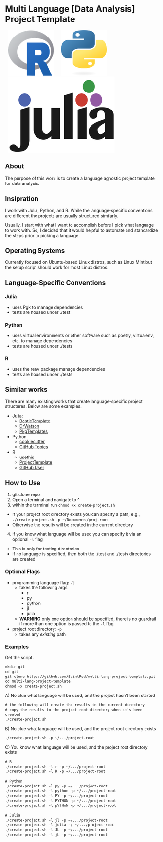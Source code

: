 # Multi Language [Data Analysis] Project Template

<p float="center">
  <img src="static/r.png" width="150" height="150" hspace="10"/>
  <img src="static/python.png" width="150" height="150" hspace="10"/> 
  <img src="static/julia.png" width="350" height="250" hspace="10"/>
</p>

## About

The purpose of this work is to create a language agnostic project template for data analysis.

## Insipration

I work with Julia, Python, and R.
While the language-specific conventions are different the projects are usually structured similarly.

Usually, I start with what I want to accomplish before I pick what language to work with.
So, I decided that it would helpful to automate and standardize the steps prior to picking a language.

## Operating Systems

Currently focused on Ubuntu-based Linux distros, such as Linux Mint but the setup script should work for most Linux distros.

## Language-Specific Conventions

### Julia

- uses Pgk to manage dependencies
- tests are housed under ./test

### Python

- uses virtual environments or other software such as poetry, virtualenv, etc. to manage dependencies
- tests are housed under ./tests

### R

- uses the renv package manage dependencies
- tests are housed under ./tests

## Similar works

There are many existing works that create language-specific project structures.
Below are some examples.

- Julia:
    - [BestieTemplate](https://github.com/abelsiqueira/BestieTemplate.jl)
    - [DrWatson](https://github.com/JuliaDynamics/DrWatson.jl)
    - [PkgTemplates](https://github.com/JuliaCI/PkgTemplates.jl)
- Python
    - [cookiecutter](https://cookiecutter.readthedocs.io/en/stable/)
    - [GitHub Topics](https://github.com/topics/python-project-template)
- R
    - [usethis](https://usethis.r-lib.org/)
    - [ProjectTemplate](https://github.com/KentonWhite/ProjectTemplate?tab=readme-ov-file)
    - [GitHub User](https://github.com/Pakillo/template)

## How to Use

1. git clone repo
2. Open a terminal and navigate to ^
3. within the terminal run `chmod +x create-project.sh`
  - If your project root directory exists you can specify a path, e.g., `./create-project.sh -p ~/Documents/proj-root`
  - Otherwise the results will be created in the current directory
4. If you know what language will be used you can specify it via an optional `-l` flag
  - This is only for testing directories
  - If no language is specified, then both the ./test and ./tests directories are created

### Optional Flags

- programming language flag: `-l`
  - takes the following args
    - r
    - py
    - python
    - jl
    - julia
  - **WARNING** only one option should be specified, there is no guardrail if more than one option is passed to the `-l` flag
- project root directory: `-p`
  - takes any *existing* path

### Examples

Get the script.

```
mkdir git
cd git
git clone https://github.com/SaintRod/multi-lang-project-template.git
cd multi-lang-project-template
chmod +x create-project.sh
```

A) No clue what language will be used, and the project hasn't been started

```
# the following will create the results in the current directory
# copy the results to the project root directory when it's been created
./create-project.sh
```

B) No clue what language will be used, and the project root directory exists
```
./create-project.sh -p ~/.../project-root
```

C) You know what language will be used, and the project root directory exists
```
# R
./create-project.sh -l r -p ~/.../project-root
./create-project.sh -l R -p ~/.../project-root

# Python
./create-project.sh -l py -p ~/.../project-root
./create-project.sh -l python -p ~/.../project-root
./create-project.sh -l PY -p ~/.../project-root
./create-project.sh -l PYTHON -p ~/.../project-root
./create-project.sh -l pYtHoN -p ~/.../project-root

# Julia
./create-project.sh -l jl -p ~/.../project-root
./create-project.sh -l julia -p ~/.../project-root
./create-project.sh -l JL -p ~/.../project-root
./create-project.sh -l jL -p ~/.../project-root
```

